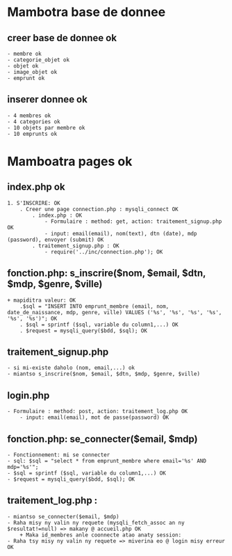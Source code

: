 # Mambotra base de donnee
## creer base de donnee ok
    - membre ok
    - categorie_objet ok
    - objet ok
    - image_objet ok
    - emprunt ok

## inserer donnee ok
    - 4 membres ok
    - 4 categories ok
    - 10 objets par membre ok
    - 10 emprunts ok

# Mamboatra pages ok
## index.php ok
    1. S'INSCRIRE: OK
        . Creer une page connection.php : mysqli_connect OK
            . index.php : OK
                - Formulaire : method: get, action: traitement_signup.php OK
                - input: email(email), nom(text), dtn (date), mdp (password), envoyer (submit) OK
            . traitement_signup.php : OK
                - require('../inc/connection.php'); OK

## fonction.php: s_inscrire($nom, $email, $dtn, $mdp, $genre, $ville)
    + mapiditra valeur: OK
        .$sql = "INSERT INTO emprunt_membre (email, nom, date_de_naissance, mdp, genre, ville) VALUES ('%s', '%s', '%s', '%s', '%s', '%s')"; OK
        . $sql = sprintf ($sql, variable du column1,...) OK
        . $request = mysqli_query($bdd, $sql); OK

## traitement_signup.php
    - si mi-existe daholo (nom, email,...) ok
    - miantso s_inscrire($nom, $email, $dtn, $mdp, $genre, $ville)

## login.php  
    - Formulaire : method: post, action: traitement_log.php OK
        - input: email(email), mot de passe(password) OK

## fonction.php: se_connecter($email, $mdp)
    - Fonctionnement: mi se connecter
    - sql: $sql = "select * from emprunt_membre where email='%s' AND mdp='%s'";
    - $sql = sprintf ($sql, variable du column1,...) OK
    - $request = mysqli_query($bdd, $sql); OK


            
## traitement_log.php :
    - miantso se_connecter($email, $mdp)
    - Raha misy ny valin ny requete (mysqli_fetch_assoc an ny $resultat!=null) => makany @ accueil.php OK
        + Maka id_membres anle coonnecte atao anaty session:
    - Raha tsy misy ny valin ny requete => miverina eo @ login misy erreur OK 

